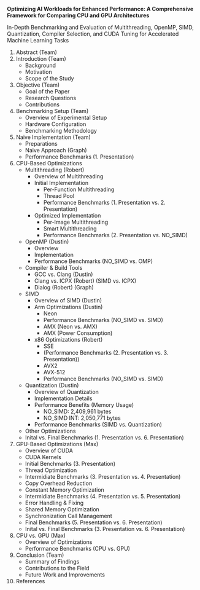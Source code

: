 **Optimizing AI Workloads for Enhanced Performance: A Comprehensive Framework for Comparing CPU and GPU Architectures**

In-Depth Benchmarking and Evaluation of Multithreading, OpenMP, SIMD, Quantization, Compiler Selection, and CUDA Tuning for Accelerated Machine Learning Tasks
1. Abstract (Team)
2. Introduction (Team)
    - Background
    - Motivation
    - Scope of the Study
3. Objective (Team)
    - Goal of the Paper
    - Research Questions
    - Contributions
4. Benchmarking Setup (Team)
    - Overview of Experimental Setup
    - Hardware Configuration
    - Benchmarking Methodology
5. Naive Implementation (Team)
    - Preparations
    - Naive Approach (Graph)
    - Performance Benchmarks (1. Presentation)
6. CPU-Based Optimizations
    - Multithreading (Robert)
        - Overview of Multithreading
        - Initial Implementation
            - Per-Function Multithreading
            - Thread Pool
            - Performance Benchmarks (1. Presentation vs. 2. Presentation)
        - Optimized Implementation
            - Per-Image Multithreading
            - Smart Multithreading
            - Performance Benchmarks (2. Presentation vs. NO_SIMD)
    - OpenMP (Dustin)
        - Overview
        - Implementation
        - Performance Benchmarks (NO_SIMD vs. OMP)
    - Compiler & Build Tools
        - GCC vs. Clang (Dustin)
        - Clang vs. ICPX (Robert) (SIMD vs. ICPX)
        - Dialog (Robert) (Graph)
    - SIMD
        - Overview of SIMD (Dustin)
        - Arm Optimizations (Dustin)
            - Neon
            - Performance Benchmarks (NO_SIMD vs. SIMD)
            - AMX (Neon vs. AMX)
            - AMX (Power Consumption)
        - x86 Optimizations (Robert)
            - SSE
            - (Performance Benchmarks (2. Presentation vs. 3. Presentation))
            - AVX2
            - AVX-512
            - Performance Benchmarks (NO_SIMD vs. SIMD)
    - Quantization (Dustin)
        - Overview of Quantization
        - Implementation Details
        - Performance Benefits (Memory Usage)
            - NO_SIMD: 2,409,961 bytes
            - NO_SIMD INT: 2,050,771 bytes
        - Performance Benchmarks (SIMD vs. Quantization)
    - Other Optimizations
    - Inital vs. Final Benchmarks (1. Presentation vs. 6. Presentation)
7. GPU-Based Optimizations (Max)
    - Overview of CUDA
    - CUDA Kernels
    - Initial Benchmarks (3. Presentation)
    - Thread Optimization
    - Intermidiate Benchmarks (3. Presentation vs. 4. Presentation)
    - Copy Overhead Reduction
    - Constant Memory Optimization
    - Intermidiate Benchmarks (4. Presentation vs. 5. Presentation)
    - Error Handling & Fixing
    - Shared Memory Optimization
    - Synchronization Call Management
    - Final Benchmarks (5. Presentation vs. 6. Presentation)
    - Inital vs. Final Benchmarks (3. Presentation vs. 6. Presentation)
8. CPU vs. GPU (Max)
    - Overview of Optimizations
    - Performance Benchmarks (CPU vs. GPU)
8. Conclusion (Team)
    - Summary of Findings
    - Contributions to the Field
    - Future Work and Improvements
9. References
